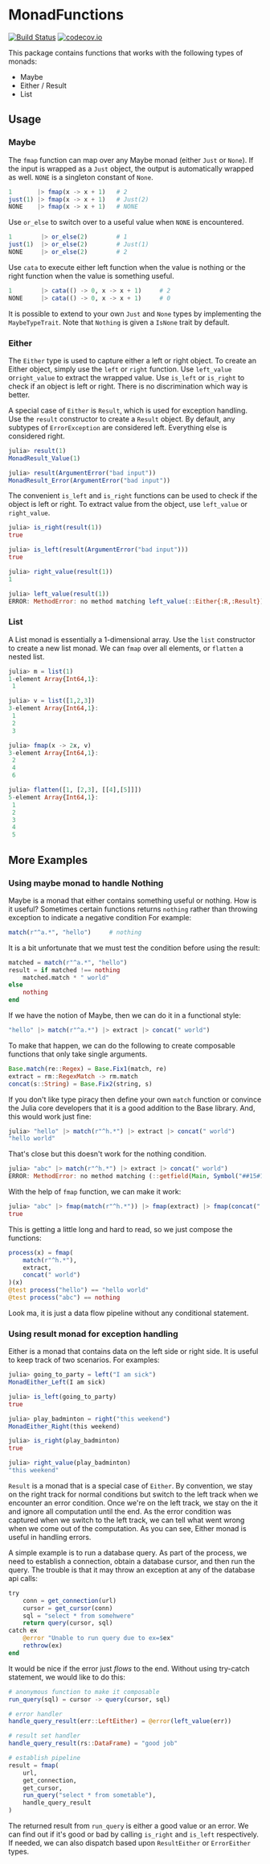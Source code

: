 # MonadFunctions

[![Build Status](https://travis-ci.org/tk3369/MonadFunctions.jl.svg?branch=master)](https://travis-ci.org/tk3369/MonadFunctions.jl)
[![codecov.io](http://codecov.io/github/tk3369/MonadFunctions.jl/coverage.svg?branch=master)](http://codecov.io/github/tk3369/MonadFunctions.jl?branch=master)

This package contains functions that works with the following types of monads:

- Maybe
- Either / Result
- List

## Usage

### Maybe

The `fmap` function can map over any Maybe monad (either `Just` or `None`).
If the input is wrapped as a `Just` object, the output is automatically
wrapped as well.  `NONE` is a singleton constant of `None`.

```julia
1       |> fmap(x -> x + 1)   # 2
just(1) |> fmap(x -> x + 1)   # Just(2)
NONE    |> fmap(x -> x + 1)   # NONE
```

Use `or_else` to switch over to a useful value when `NONE` is encountered.

```julia
1        |> or_else(2)        # 1
just(1)  |> or_else(2)        # Just(1)
NONE     |> or_else(2)        # 2
```

Use `cata` to execute either left function when the value is nothing or 
the right function when the value is something useful.

```julia
1        |> cata(() -> 0, x -> x + 1)     # 2
NONE     |> cata(() -> 0, x -> x + 1)     # 0
```

It is possible to extend to your own `Just` and `None` types by implementing the
`MaybeTypeTrait`. Note that `Nothing` is given a `IsNone` trait by default.

### Either

The `Either` type is used to capture either a left or right object. To create an
Either object, simply use the `left` or `right` function. Use `left_value`
or`right_value` to extract the wrapped value. Use `is_left` or `is_right` to
check if an object is left or right. There is no discrimination which way is
better.

A special case of `Either` is `Result`, which is used for exception handling.
Use the `result` constructor to create a `Result` object. By default, any
subtypes of `ErrorException` are considered left. Everything else is considered
right.

```julia
julia> result(1)
MonadResult_Value(1)

julia> result(ArgumentError("bad input"))
MonadResult_Error(ArgumentError("bad input"))
```

The convenient `is_left` and `is_right` functions can be used to 
check if the object is left or right.  To extract value from the
object, use `left_value` or `right_value`.

```julia
julia> is_right(result(1))
true

julia> is_left(result(ArgumentError("bad input")))
true

julia> right_value(result(1))
1

julia> left_value(result(1))
ERROR: MethodError: no method matching left_value(::Either{:R,:Result})
```

### List

A List monad is essentially a 1-dimensional array.  Use the `list` constructor to create a new list monad.  We can `fmap` over all elements, or `flatten` a nested list.

```julia
julia> m = list(1)
1-element Array{Int64,1}:
 1

julia> v = list([1,2,3])
3-element Array{Int64,1}:
 1
 2
 3

julia> fmap(x -> 2x, v)
3-element Array{Int64,1}:
 2
 4
 6

julia> flatten([1, [2,3], [[4],[5]]])
5-element Array{Int64,1}:
 1
 2
 3
 4
 5
```

## More Examples

### Using maybe monad to handle Nothing

Maybe is a monad that either contains something useful or nothing. How is it
useful? Sometimes certain functions returns `nothing` rather than throwing
exception to indicate a negative condition For example:

```julia
match(r"^a.*", "hello")     # nothing
```

It is a bit unfortunate that we must test the condition before using the result:

```julia
matched = match(r"^a.*", "hello")
result = if matched !== nothing
    matched.match * " world"
else
    nothing
end
```

If we have the notion of Maybe, then we can do it in a functional style:
```julia
"hello" |> match(r"^a.*") |> extract |> concat(" world")
```

To make that happen, we can do the following to create composable functions that
only take single arguments.

```julia
Base.match(re::Regex) = Base.Fix1(match, re)
extract = rm::RegexMatch -> rm.match
concat(s::String) = Base.Fix2(string, s)
```

If you don't like type piracy then define your own `match` function or convince
the Julia core developers that it is a good addition to the Base library. And,
this would work just fine:
```julia
julia> "hello" |> match(r"^h.*") |> extract |> concat(" world")
"hello world"
```

That's close but this doesn't work for the nothing condition.
```julia
julia> "abc" |> match(r"^h.*") |> extract |> concat(" world")
ERROR: MethodError: no method matching (::getfield(Main, Symbol("##15#16")))(::Nothing)
```

With the help of `fmap` function, we can make it work:
```julia
julia> "abc" |> fmap(match(r"^h.*")) |> fmap(extract) |> fmap(concat(" world")) == nothing
true
```

This is getting a little long and hard to read, so we just compose the functions:
```julia
process(x) = fmap(
    match(r"^h.*"),
    extract,
    concat(" world")
)(x)
@test process("hello") == "hello world"
@test process("abc") == nothing
```

Look ma, it is just a data flow pipeline without any conditional statement.

### Using result monad for exception handling

Either is a monad that contains data on the left side or right side.
It is useful to keep track of two scenarios.  For examples:

```julia
julia> going_to_party = left("I am sick")
MonadEither_Left(I am sick)

julia> is_left(going_to_party)
true

julia> play_badminton = right("this weekend")
MonadEither_Right(this weekend)

julia> is_right(play_badminton)
true

julia> right_value(play_badminton)
"this weekend"
```

`Result` is a monad that is a special case of `Either`. By convention, we stay
on the right track for normal conditions but switch to the left track when we
encounter an error condition. Once we're on the left track, we stay on the it
and ignore all computation until the end. As the error condition was captured
when we switch to the left track, we can tell what went wrong when we come out
of the computation. As you can see, Either monad is useful in handling errors.

A simple example is to run a database query. As part of the process, we need to
establish a connection, obtain a database cursor, and then run the query. The
trouble is that it may throw an exception at any of the database api calls:

```julia
try
    conn = get_connection(url)
    cursor = get_cursor(conn)
    sql = "select * from somehwere"
    return query(cursor, sql)
catch ex 
    @error "Unable to run query due to ex=$ex"
    rethrow(ex)
end
```

It would be nice if the error just _flows_ to the end. Without using try-catch
statement, we would like to do this:

```julia
# anonymous function to make it composable
run_query(sql) = cursor -> query(cursor, sql)

# error handler
handle_query_result(err::LeftEither) = @error(left_value(err))

# result set handler
handle_query_result(rs::DataFrame) = "good job" 

# establish pipeline
result = fmap(
    url,
    get_connection,
    get_cursor,
    run_query("select * from sometable"),
    handle_query_result
)
```

The returned result from `run_query` is either a good value or an error. We can
find out if it's good or bad by calling `is_right` and `is_left` respectively.
If needed, we can also dispatch based upon `ResultEither` or `ErrorEither`
types.
